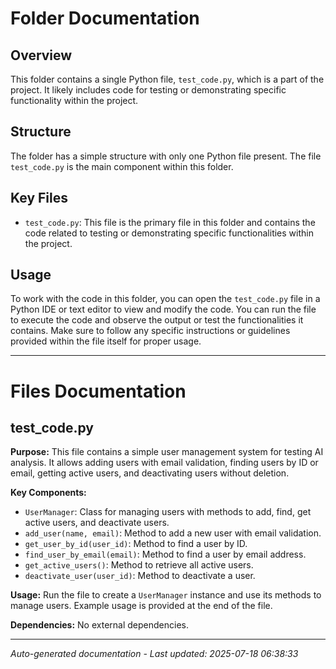 # Folder Documentation

## Overview
This folder contains a single Python file, `test_code.py`, which is a part of the project. It likely includes code for testing or demonstrating specific functionality within the project.

## Structure
The folder has a simple structure with only one Python file present. The file `test_code.py` is the main component within this folder.

## Key Files
- `test_code.py`: This file is the primary file in this folder and contains the code related to testing or demonstrating specific functionalities within the project.

## Usage
To work with the code in this folder, you can open the `test_code.py` file in a Python IDE or text editor to view and modify the code. You can run the file to execute the code and observe the output or test the functionalities it contains. Make sure to follow any specific instructions or guidelines provided within the file itself for proper usage.

---

# Files Documentation

## test_code.py

**Purpose:** This file contains a simple user management system for testing AI analysis. It allows adding users with email validation, finding users by ID or email, getting active users, and deactivating users without deletion.

**Key Components:**
- `UserManager`: Class for managing users with methods to add, find, get active users, and deactivate users.
- `add_user(name, email)`: Method to add a new user with email validation.
- `get_user_by_id(user_id)`: Method to find a user by ID.
- `find_user_by_email(email)`: Method to find a user by email address.
- `get_active_users()`: Method to retrieve all active users.
- `deactivate_user(user_id)`: Method to deactivate a user.

**Usage:** Run the file to create a `UserManager` instance and use its methods to manage users. Example usage is provided at the end of the file.

**Dependencies:** No external dependencies.

---
*Auto-generated documentation - Last updated: 2025-07-18 06:38:33*
